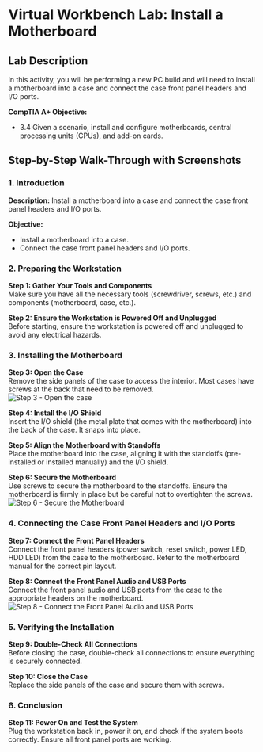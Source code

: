 # Virtual Workbench Lab: Install a Motherboard

## Lab Description
In this activity, you will be performing a new PC build and will need to install a motherboard into a case and connect the case front panel headers and I/O ports.

**CompTIA A+ Objective:** 
- 3.4 Given a scenario, install and configure motherboards, central processing units (CPUs), and add-on cards.

## Step-by-Step Walk-Through with Screenshots

### 1. Introduction
**Description:** Install a motherboard into a case and connect the case front panel headers and I/O ports.

**Objective:**
- Install a motherboard into a case.
- Connect the case front panel headers and I/O ports.

### 2. Preparing the Workstation

**Step 1: Gather Your Tools and Components**  
Make sure you have all the necessary tools (screwdriver, screws, etc.) and components (motherboard, case, etc.).  

**Step 2: Ensure the Workstation is Powered Off and Unplugged**  
Before starting, ensure the workstation is powered off and unplugged to avoid any electrical hazards.  

### 3. Installing the Motherboard

**Step 3: Open the Case**  
Remove the side panels of the case to access the interior. Most cases have screws at the back that need to be removed.  
![Step 3 - Open the case](images\PlaceOnSide.png)

**Step 4: Install the I/O Shield**  
Insert the I/O shield (the metal plate that comes with the motherboard) into the back of the case. It snaps into place.  

**Step 5: Align the Motherboard with Standoffs**  
Place the motherboard into the case, aligning it with the standoffs (pre-installed or installed manually) and the I/O shield.  

**Step 6: Secure the Motherboard**  
Use screws to secure the motherboard to the standoffs. Ensure the motherboard is firmly in place but be careful not to overtighten the screws.  
![Step 6 - Secure the Motherboard](images\SecureMotherboard.png)

### 4. Connecting the Case Front Panel Headers and I/O Ports

**Step 7: Connect the Front Panel Headers**  
Connect the front panel headers (power switch, reset switch, power LED, HDD LED) from the case to the motherboard. Refer to the motherboard manual for the correct pin layout.  

**Step 8: Connect the Front Panel Audio and USB Ports**  
Connect the front panel audio and USB ports from the case to the appropriate headers on the motherboard.  
![Step 8 - Connect the Front Panel Audio and USB Ports](images\ConnectConnectors.png)

### 5. Verifying the Installation

**Step 9: Double-Check All Connections**  
Before closing the case, double-check all connections to ensure everything is securely connected.  

**Step 10: Close the Case**  
Replace the side panels of the case and secure them with screws.  

### 6. Conclusion

**Step 11: Power On and Test the System**  
Plug the workstation back in, power it on, and check if the system boots correctly. Ensure all front panel ports are working.  

